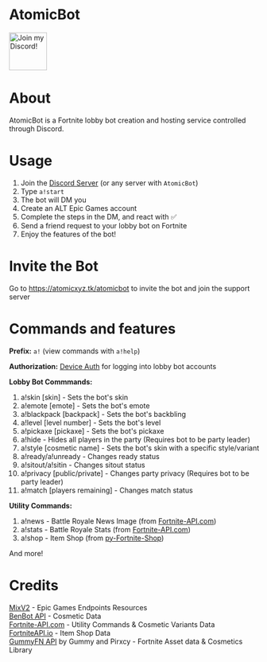 <div align="left">

# AtomicBot

<a target="_blank" href="https://atomicxyz.tk/discord" title="Join our Discord!">
<img draggable="false" src="https://discordapp.com/api/guilds/715562369899823200/widget.png?style=banner2" height="76px" draggable="false" alt="Join my Discord!">
</a>
</div>

# About
AtomicBot is a Fortnite lobby bot creation and hosting service controlled through Discord.

# Usage
1. Join the [Discord Server](https://atomicxyz.tk/discord) (or any server with `AtomicBot`)
2. Type `a!start`
3. The bot will DM you
4. Create an ALT Epic Games account
5. Complete the steps in the DM, and react with ✅
6. Send a friend request to your lobby bot on Fortnite
7. Enjoy the features of the bot!

# Invite the Bot
Go to https://atomicxyz.tk/atomicbot to invite the bot and join the support server

# Commands and features

**Prefix:** `a!` (view commands with `a!help`)<br>

**Authorization:** [Device Auth](https://github.com/AtomicXYZ/EpicEndpoints#docs) for logging into lobby bot accounts<br>

**Lobby Bot Commmands:**
1. a!skin [skin] - Sets the bot's skin
2. a!emote [emote] - Sets the bot's emote
3. a!blackpack [backpack] - Sets the bot's backbling
4. a!level [level number] - Sets the bot's level
5. a!pickaxe [pickaxe] - Sets the bot's pickaxe
6. a!hide - Hides all players in the party (Requires bot to be party leader)
7. a!style [cosmetic name] - Sets the bot's skin with a specific style/variant
8. a!ready/a!unready - Changes ready status
10. a!sitout/a!sitin - Changes sitout status
11. a!privacy [public/private] - Changes party privacy (Requires bot to be party leader)
12. a!match [players remaining] - Changes match status

**Utility Commands:**
1. a!news - Battle Royale News Image (from [Fortnite-API.com](https://fortnite-api.com/))
2. a!stats - Battle Royale Stats (from [Fortnite-API.com](https://fortnite-api.com/))
3. a!shop - Item Shop (from [py-Fortnite-Shop](https://github.com/AtomicXYZ/py-Fortnite-Shop))

And more!

# Credits
[MixV2](https://github.com/MixV2) - Epic Games Endpoints Resources<br>
[BenBot API](https://benbotfn.tk/) - Cosmetic Data<br>
[Fortnite-API.com](https://fortnite-api.com/) - Utility Commands & Cosmetic Variants Data<br>
[FortniteAPI.io](https://fortniteapi.io/) - Item Shop Data<br>
[GummyFN API](https://api.gummyfn.com/api) by Gummy and Pirxcy - Fortnite Asset data & Cosmetics Library<br>
